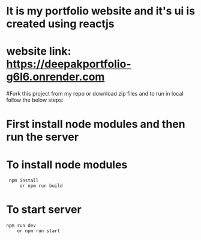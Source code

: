 # It is my portfolio website and it's ui is created using reactjs

# website link: https://deepakportfolio-g6l6.onrender.com

#Fork this project from my repo or download zip files
and to run in local follow the below steps:

# First install node modules and then run the server

# To install node modules
     npm install  
         or npm run build

# To start server
    npm run dev
        or npm run start 
